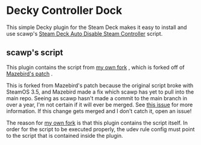 # Decky Controller Dock

This simple Decky plugin for the Steam Deck makes it easy to install and use scawp's
[Steam Deck Auto Disable Steam Controller](https://github.com/scawp/Steam-Deck.Auto-Disable-Steam-Controller)
script.

## scawp's script

This plugin contains the script from
[my own fork](https://github.com/TacticalLaptopBag/Steam-Deck.Auto-Disable-Steam-Controller/tree/patch-1)
, which is forked off of
[Mazebird's patch](https://github.com/Mazebird/Steam-Deck.Auto-Disable-Steam-Controller/tree/patch-1)
.

This is forked from Mazebird's patch because the original script broke with SteamOS 3.5,
and Mazebird made a fix which scawp has yet to pull into the main repo.
Seeing as scawp hasn't made a commit to the main branch in over a year,
I'm not certain if it will ever be merged.
See
[this issue](https://github.com/scawp/Steam-Deck.Auto-Disable-Steam-Controller/issues/5)
for more information.
If this change gets merged and I don't catch it, open an issue!

The reason for
[my own fork](https://github.com/TacticalLaptopBag/Steam-Deck.Auto-Disable-Steam-Controller/tree/patch-1)
is that this plugin contains the script itself.
In order for the script to be executed properly,
the udev rule config must point to the script that is contained inside the plugin.
